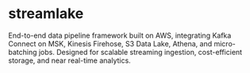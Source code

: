 # streamlake
End-to-end data pipeline framework built on AWS, integrating Kafka Connect on MSK, Kinesis Firehose, S3 Data Lake, Athena, and micro-batching jobs. Designed for scalable streaming ingestion, cost-efficient storage, and near real-time analytics.
